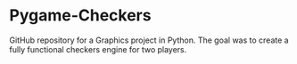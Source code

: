 # Pygame-Checkers

GitHub repository for a Graphics project in Python. The goal was to create a fully functional checkers engine for two players.
